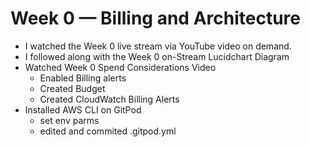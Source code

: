 # Week 0 — Billing and Architecture

- I watched the Week 0 live stream via YouTube video on demand.
- I followed along with the Week 0 on-Stream Lucidchart Diagram
- Watched Week 0 Spend Considerations Video
  - Enabled Billing alerts
  - Created Budget
  - Created CloudWatch Billing Alerts
- Installed AWS CLI on GitPod
  - set env parms
  - edited and commited .gitpod.yml 
